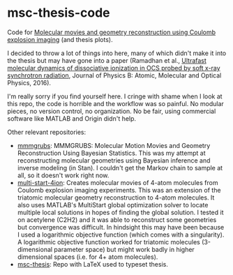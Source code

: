 # msc-thesis-code
Code for [Molecular movies and geometry reconstruction using Coulomb explosion imaging](https://uwspace.uwaterloo.ca/handle/10012/12190) (and thesis plots).

I decided to throw a lot of things into here, many of which didn't make it into the thesis but may have gone into a paper (Ramadhan et al., [Ultrafast molecular dynamics of dissociative ionization in OCS probed by soft x-ray synchrotron radiation](https://iopscience.iop.org/article/10.1088/0953-4075/49/21/215602/meta), Journal of Physics B: Atomic, Molecular and Optical Physics, 2016).

I'm really sorry if you find yourself here. I cringe with shame when I look at this repo, the code is horrible and the workflow was so painful. No modular pieces, no version control, no organization. No be fair, using commercial software like MATLAB and Origin didn't help.

Other relevant repositories:
* [mmmgrubs](https://github.com/ali-ramadhan/mmmgrubs): MMMGRUBS: Molecular Motion Movies and Geometry Reconstruction Using Bayesian Statistics. This was my attempt at reconstructing molecular geometries using Bayesian inference and inverse modeling (in Stan). I couldn't get the Markov chain to sample at all, so it doesn't work right now.
* [multi-start-4ion](https://github.com/ali-ramadhan/multi-start-4ion): Creates molecular movies of 4-atom molecules from Coulomb explosion imaging experiments. This was an extension of the triatomic molecular geometry reconstruction to 4-atom molecules. It also uses MATLAB's MultiStart global optimization solver to locate multiple local solutions in hopes of finding the global solution. I tested it on acetylene (C2H2) and it was able to reconstruct some geometries but convergence was difficult. In hindsight this may have been because I used a logarithmic objective function (which comes with a singularity). A logarithmic objective function worked for triatomic molecules (3-dimensional parameter space) but might work badly in higher dimensional spaces (i.e. for 4+ atom molecules).
* [msc-thesis](https://github.com/ali-ramadhan/msc-thesis): Repo with LaTeX used to typeset thesis.

